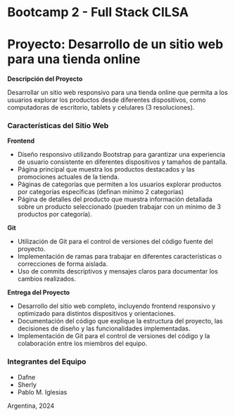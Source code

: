 # Bootcamp 2 - Full Stack CILSA

# Proyecto: Desarrollo de un sitio web para una tienda online

**Descripción del Proyecto**

Desarrollar un sitio web responsivo para una tienda online que permita a los usuarios explorar los productos desde diferentes dispositivos, como computadoras de escritorio, tablets y celulares (3 resoluciones).

### Características del Sitio Web

**Frontend**

- Diseño responsivo utilizando Bootstrap para garantizar una experiencia de usuario consistente en diferentes dispositivos y tamaños de pantalla.
- Página principal que muestra los productos destacados y las promociones actuales de la tienda.
- Páginas de categorías que permiten a los usuarios explorar productos por categorías específicas (definan mínimo 2 categorías)
- Página de detalles del producto que muestra información detallada sobre un producto seleccionado (pueden trabajar con un mínimo de 3 productos por categoría).

**Git**

- Utilización de Git para el control de versiones del código fuente del proyecto.
- Implementación de ramas para trabajar en diferentes características o correcciones de forma aislada.
- Uso de commits descriptivos y mensajes claros para documentar los cambios realizados.

**Entrega del Proyecto**

- Desarrollo del sitio web completo, incluyendo frontend responsivo y optimizado para distintos dispositivos y orientaciones.
- Documentación del código que explique la estructura del proyecto, las decisiones de diseño y las funcionalidades implementadas.
- Implementación de Git para el control de versiones del código y la colaboración entre los miembros del equipo.

### Integrantes del Equipo

- Dafne
- Sherly
- Pablo M. Iglesias

Argentina, 2024
